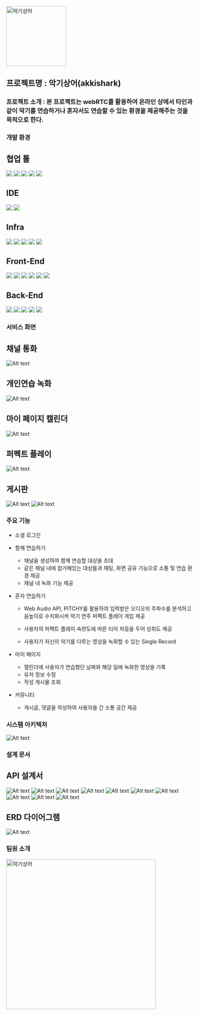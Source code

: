 <img src="front-end/src/assets/sharklogo.png" alt="악기상어" width="160" height="160">


## 프로젝트명 : 악기상어(akkishark) 


### 프로젝트 소개 : 본 프로젝트는 webRTC를 활용하여 온라인 상에서 타인과 같이 악기를 연습하거나 혼자서도 연습할 수 있는 환경을 제공해주는 것을 목적으로 한다.

### 개발 환경

<p align="center">

## 협업 툴

<img src="https://img.shields.io/badge/FIGMA-F24E1E?style=for-the-badge&logo=figma&logoColor=white">

<img src="https://img.shields.io/badge/jira-0052CC?style=for-the-badge&logo=jira&logoColor=white">

<img src="https://img.shields.io/badge/notion-000000?style=for-the-badge&logo=notion&logoColor=white">

<img src="https://img.shields.io/badge/gitlab-FC6D26?style=for-the-badge&logo=gitlab&logoColor=white">

<img src="https://img.shields.io/badge/mattermost-0058CC?style=for-the-badge&logo=mattermost&logoColor=white">

## IDE

<img src="https://img.shields.io/badge/VSCODE-007ACC?style=for-the-badge&logo=visualstudiocode&logoColor=white">

<img src="https://img.shields.io/badge/intelliJ-000000?style=for-the-badge&logo=IntelliJIDEA&logoColor=white">

## Infra

<img src="https://img.shields.io/badge/amazonEC2-FF9900?style=for-the-badge&logo=amazonEC2&logoColor=white">

<img src="https://img.shields.io/badge/amazons3-569a31?style=for-the-badge&logo=amazons3&logoColor=white">

<img src="https://img.shields.io/badge/jenkins-D24939?style=for-the-badge&logo=jenkins&logoColor=white">

<img src="https://img.shields.io/badge/docker-2496ED?style=for-the-badge&logo=docker&logoColor=white">

<img src="https://img.shields.io/badge/nginx-009639?style=for-the-badge&logo=nginx&logoColor=white">

## Front-End

<img src="https://img.shields.io/badge/Javascript-F7DF1e?style=for-the-badge&logo=javascript&logoColor=white">

<img src="https://img.shields.io/badge/react-61dafb?style=for-the-badge&logo=react&logoColor=white">

<img src="https://img.shields.io/badge/redux-764abc?style=for-the-badge&logo=redux&logoColor=white">

<img src="https://img.shields.io/badge/axios-5a29e4?style=for-the-badge&logo=axios&logoColor=white">

<img src="https://img.shields.io/badge/node.js-339933?style=for-the-badge&logo=node.js&logoColor=white">

<img src="https://img.shields.io/badge/openvidu-333333?style=for-the-badge&logo=openvidu&logoColor=white">

## Back-End

<img src="https://img.shields.io/badge/springboot-6DB33F?style=for-the-badge&logo=springboot&logoColor=white">

<img src="https://img.shields.io/badge/springsecurity-6DB33F?style=for-the-badge&logo=springsecurity&logoColor=white">

<img src="https://img.shields.io/badge/java-007396?style=for-the-badge&logo=openjdk&logoColor=white">

<img src="https://img.shields.io/badge/postman-ff6c37?style=for-the-badge&logo=postman&logoColor=white">

<img src="https://img.shields.io/badge/mysql-4479a1?style=for-the-badge&logo=mysql&logoColor=white">

</p>


### 서비스 화면

## 채널 통화
![Alt text](assets/채널%20통화.gif)

## 개인연습 녹화
![Alt text](assets/개인연습%20녹화.gif)

## 마이 페이지 캘린더
![Alt text](assets/마이페이지-캘린더.gif)

## 퍼펙트 플레이
![Alt text](assets/퍼펙트플레이.gif)

## 게시판
![Alt text](assets/게시판.PNG)
![Alt text](assets/게시글%20조회.PNG)

### 주요 기능
- 소셜 로그인

- 함께 연습하기
  - 채널을 생성하여 함께 연습할 대상을 초대
  - 같은 채널 내에 참가해있는 대상들과 채팅, 화면 공유 기능으로 소통 및 연습 환경 제공
  - 채널 내 녹화 기능 제공

- 혼자 연습하기
  - Web Audio API, PITCHY를 활용하여 입력받은 오디오의 주파수를 분석하고 음높이로 수치화시켜 악기 연주 퍼펙트 플레이 게임 제공

  - 사용자의 퍼펙트 플레이 숙련도에 따른 티어 차등을 두어 성취도 제공

  - 사용자가 자신의 악기를 다루는 영상을 녹화할 수 있는 Single Record


- 마이 페이지
  - 캘린더에 사용자가 연습했던 날짜와 해당 일에 녹화한 영상을 기록
  - 유저 정보 수정
  - 작성 게시물 조회

- 커뮤니티
  - 게시글, 댓글을 작성하여 사용자들 간 소통 공간 제공


<!-- ### 기술 소개 -->
### 시스템 아키텍처
![Alt text](assets/아키텍처.PNG)


### 설계 문서

## API 설계서
![Alt text](assets/image.png)
![Alt text](assets/image-1.png)
![Alt text](assets/image-2.png)
![Alt text](assets/image-3.png)
![Alt text](assets/image-4.png)
![Alt text](assets/image-5.png)
![Alt text](assets/image-6.png)
![Alt text](assets/image-7.png)
![Alt text](assets/image-8.png)
![Alt text](assets/image-9.png)

## ERD 다이어그램
![Alt text](<assets/ssatudio ERD.PNG>)

### 팀원 소개
<img src="assets/팀원.PNG" alt="악기상어" width="400" height="400">




